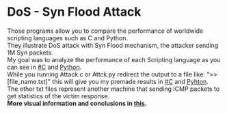 # DoS - Syn Flood Attack
Those programs allow you to compare the performance of worldwide scripting languages such as C and Python.<br/>
They illustrate DoS attack with Syn Flood mechanism, the attacker sending 1M Syn packets.<br/>
My goal was to analyze the performance of each Scripting language as you can see in [#C](syn_pkts_c.png) and [Python](syn_pkts_p.png).<br/>
While you running Attack.c or Attck.py redirect the output to a file like: ">>[file_name.txt]" this will give you my premade results in [#C](syns_results_c.txt) and [Pyhton](syns_results_p.txt).<br/>
The other txt files represent another machine that sending ICMP packets to get statistics of the victim response.<br/>
**More visual information and conclusions in [this](DDoS.pdf).**

